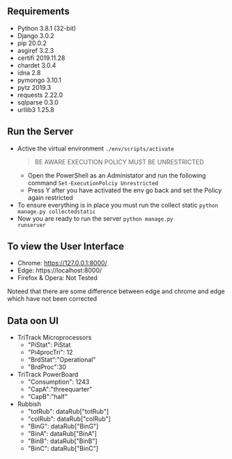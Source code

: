 ## Requirements
- Python    3.8.1 (32-bit)
- Django    3.0.2
- pip       20.0.2
- asgiref   3.2.3
- certifi   2019.11.28
- chardet   3.0.4
- idna      2.8
- pymongo   3.10.1
- pytz      2019.3
- requests  2.22.0
- sqlparse  0.3.0
- urllib3   1.25.8

## Run the Server

- Active the virtual environment
  <code>./env/scripts/activate</code>
  > BE AWARE EXECUTION POLICY MUST BE UNRESTRICTED
    - Open the PowerShell as an Administator and run the following command <code>Set-ExecutionPolciy Unrestricted</code>
    - Press Y after you have activated the env go back and set the Policy again restricted
 - To ensure everything is in place you must run the collect  static 
  <code>python manage.py collectedstatic</code>
 - Now you are ready to run the server
  <code>python manage.py runserver</code>

## To view the User Interface

- Chrome: https://127.0.0.1:8000/
- Edge: https://localhost:8000/
- Firefox & Opera: Not Tested

Noteed that there are some difference between edge and chrome and edge which have not been corrected

## Data oon UI
- TriTrack Microprocessors
   - "PiStat": PiStat
   - "Pi4procTri": 12
   - "BrdStat":"Operational"
   - "BrdProc":30
- TriTrack PowerBoard
   - "Consumption": 1243
   - "CapA":"threequarter"
   - "CapB":"half"
- Rubbish
   - "totRub": dataRub["totRub"]
   - "colRub": dataRub["colRub"]
   - "BinG": dataRub["BinG"]
   - "BinA": dataRub["BinA"]
   - "BinB": dataRub["BinB"]
   - "BinC": dataRub["BinC"]
